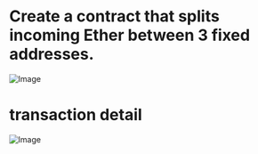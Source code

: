 # Create a contract that splits incoming Ether between 3 fixed addresses.
![Image](https://github.com/user-attachments/assets/28aa06d4-5df3-45d5-b0f8-4cbe26650ea3)
# transaction detail
![Image](https://github.com/user-attachments/assets/e35a77bb-d5ca-4998-9491-1e9219f08157)
